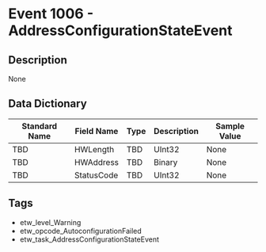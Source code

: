 # Event 1006 - AddressConfigurationStateEvent

## Description
None

## Data Dictionary
|Standard Name|Field Name|Type|Description|Sample Value|
|---|---|---|---|---|
|TBD|HWLength|TBD|UInt32|None|None|
|TBD|HWAddress|TBD|Binary|None|None|
|TBD|StatusCode|TBD|UInt32|None|None|

## Tags
* etw_level_Warning
* etw_opcode_AutoconfigurationFailed
* etw_task_AddressConfigurationStateEvent